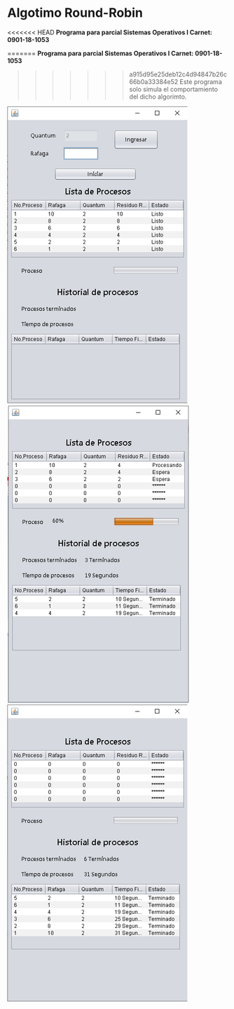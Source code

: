 # Algotimo Round-Robin 
<<<<<<< HEAD
**Programa para parcial Sistemas Operativos I Carnet: 0901-18-1053**


=======
**Programa para parcial Sistemas Operativos I 
Carnet: 0901-18-1053**
>>>>>>> a915d95e25deb12c4d94847b26c66b0a33384e52
Este programa solo simula el comportamiento del dicho algorimto.

![img1](./img/1.png)
![img2](./img/2.png)
![img3](./img/3.png)